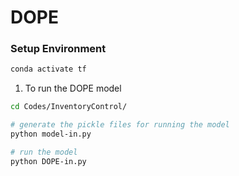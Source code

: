 # DOPE

### Setup Environment
```bash
conda activate tf
```

1. To run the DOPE model
```bash
cd Codes/InventoryControl/

# generate the pickle files for running the model
python model-in.py

# run the model
python DOPE-in.py

```
